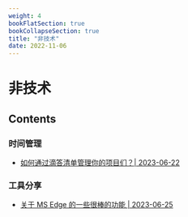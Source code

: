 ```yaml
---
weight: 4
bookFlatSection: true
bookCollapseSection: true
title: "非技术"
date: 2022-11-06
---
```


# 非技术

## Contents

### 时间管理

- [如何通过滴答清单管理你的项目们？| 2023-06-22](http://tangbeanzy.com/docs/others/time-management/20230621_time-management-by-ticktick/)

### 工具分享

- [关于 MS Edge 的一些很棒的功能 | 2023-06-25](http://tangbeanzy.com/docs/others/tools-sharing/20230625_about-edge-browser/)
